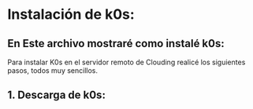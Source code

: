 # Instalación de k0s:
## En Este archivo mostraré como instalé k0s:

Para instalar K0s en el servidor remoto de Clouding realicé los siguientes pasos, todos muy sencillos.

## 1. Descarga de k0s:
